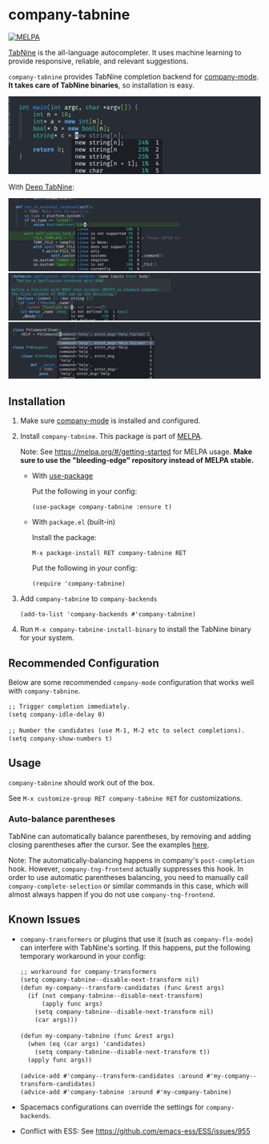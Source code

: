 # company-tabnine

[![MELPA](https://melpa.org/packages/company-tabnine-badge.svg)](https://melpa.org/#/company-tabnine)

[TabNine](https://tabnine.com/) is the all-language autocompleter. It uses machine learning to provide responsive, reliable, and relevant suggestions.

`company-tabnine` provides TabNine completion backend for [company-mode](https://github.com/company-mode/company-mode). **It takes care of TabNine binaries**, so installation is easy.

![screenshot](screenshot.png)

With [Deep TabNine](https://tabnine.com/blog/deep):

![screenshot-deep-1](screenshot-deep-1.png)
![screenshot-deep-2](screenshot-deep-2.png)
![screenshot-deep-3](screenshot-deep-3.png)

## Installation

1. Make sure [company-mode](https://github.com/company-mode/company-mode) is installed and configured.

2. Install `company-tabnine`. This package is part of [MELPA](https://melpa.org).

   Note: See https://melpa.org/#/getting-started for MELPA usage. **Make sure to use the "bleeding-edge" repository instead of MELPA stable.**

   - With [use-package](https://github.com/jwiegley/use-package)

     Put the following in your config:

     ```emacs
     (use-package company-tabnine :ensure t)
     ```

   - With `package.el` (built-in)

     Install the package:
     ```emacs
     M-x package-install RET company-tabnine RET
     ```

     Put the following in your config:
     ```emacs
     (require 'company-tabnine)
     ```

3. Add `company-tabnine` to `company-backends`
   ```emacs
   (add-to-list 'company-backends #'company-tabnine)
   ```

4. Run `M-x company-tabnine-install-binary` to install the TabNine binary for your system.

## Recommended Configuration

Below are some recommended `company-mode` configuration that works well with `company-tabnine`.

```emacs
;; Trigger completion immediately.
(setq company-idle-delay 0)

;; Number the candidates (use M-1, M-2 etc to select completions).
(setq company-show-numbers t)
```

## Usage

`company-tabnine` should work out of the box.

See `M-x customize-group RET company-tabnine RET` for customizations.

### Auto-balance parentheses

TabNine can automatically balance parentheses, by removing and adding closing parentheses after the cursor. See the examples [here](https://github.com/zxqfl/TabNine/blob/master/HowToWriteAClient.md).

Note: The automatically-balancing happens in company's `post-completion` hook. However, `company-tng-frontend` actually suppresses this hook. In order to use automatic parentheses balancing, you need to manually call `company-complete-selection` or similar commands in this case, which will almost always happen if you do not use `company-tng-frontend`.

## Known Issues

- `company-transformers` or plugins that use it (such as `company-flx-mode`) can interfere with TabNine's sorting. If this happens, put the following temporary workaround in your config:

    ```emacs
    ;; workaround for company-transformers
    (setq company-tabnine--disable-next-transform nil)
    (defun my-company--transform-candidates (func &rest args)
      (if (not company-tabnine--disable-next-transform)
          (apply func args)
        (setq company-tabnine--disable-next-transform nil)
        (car args)))

    (defun my-company-tabnine (func &rest args)
      (when (eq (car args) 'candidates)
        (setq company-tabnine--disable-next-transform t))
      (apply func args))

    (advice-add #'company--transform-candidates :around #'my-company--transform-candidates)
    (advice-add #'company-tabnine :around #'my-company-tabnine)
    ```

- Spacemacs configurations can override the settings for `company-backends`.

- Conflict with ESS: See https://github.com/emacs-ess/ESS/issues/955
